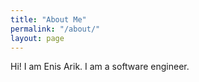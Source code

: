 ```yaml
---
title: "About Me"
permalink: "/about/"
layout: page
---
```


Hi! I am Enis Arik. I am a software engineer.
